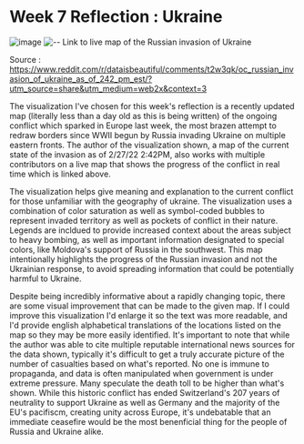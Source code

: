 

# Week 7 Reflection : Ukraine


![image](https://preview.redd.it/qkl0y9e5jfk81.jpg?width=960&crop=smart&auto=webp&s=116b13e91845870d4b00ca100953362944f3be40)
![-- Link to live map of the Russian invasion of Ukraine](https://www.google.com/maps/d/viewer?mid=1E8DKPzMqLvWa_nbXZG2vFyo97ijJfAEX&ll=48.528488496304774%2C32.6842201&z=6)

Source : https://www.reddit.com/r/dataisbeautiful/comments/t2w3qk/oc_russian_invasion_of_ukraine_as_of_242_pm_est/?utm_source=share&utm_medium=web2x&context=3

The visualization I've chosen for this week's reflection is a recently updated map (literally less than a day old as this is being written) of the ongoing conflict which sparked in Europe last week, the most brazen attempt to redraw borders since WWII begun by Russia invading Ukraine on multiple eastern fronts. The author of the visualization shown, a map of the current state of the invasion as of 2/27/22 2:42PM, also works with multiple contributors on a live map that shows the progress of the conflict in real time which is linked above. 

The visualization helps give meaning and explanation to the current conflict for those unfamiliar with the geography of ukraine. The visualization uses a combination of color saturation as well as symbol-coded bubbles to represent invaded territory as well as pockets of conflict in their nature. Legends are incldued to provide increased context about the areas subject to heavy bombing, as well as important information designated to special colors, like Moldova's support of Russia in the southwest. This map intentionally highlights the progress of the Russian invasion and not the Ukrainian response, to avoid spreading information that could be potentially harmful to Ukraine. 

Despite being incredibly informative about a rapidly changing topic, there are some visual improvement that can be made to the given map. If I could improve this visualization I'd enlarge it so the text was more readable, and I'd provide english alphabetical translations of the locations listed on the map so they may be more easily identified. It's important to note that while the author was able to cite multiple reputable international news sources for the data shown, typically it's difficult to get a truly accurate picture of the number of casualties based on what's reported. No one is immune to propaganda, and data is often manipulated when government is under extreme pressure. Many speculate the death toll to be higher than what's shown. While this historic conflict has ended Switzerland's 207 years of neutrality to support Ukraine as well as Germany and the majority of the EU's pacifiscm, creating unity across Europe, it's undebatable that an immediate ceasefire would be the most benenficial thing for the people of Russia and Ukraine alike. 

